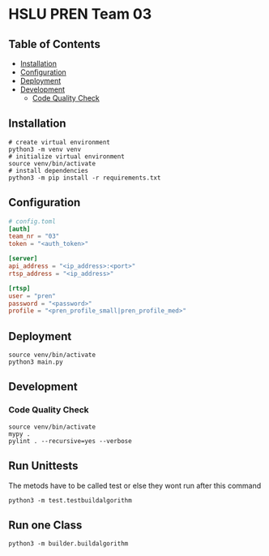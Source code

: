 # HSLU PREN Team 03

## Table of Contents

* [Installation](#installation)
* [Configuration](#configuration)
* [Deployment](#deployment)
* [Development](#development)
  * [Code Quality Check](#code-quality-check)

## Installation

```shell
# create virtual environment
python3 -m venv venv
# initialize virtual environment
source venv/bin/activate
# install dependencies
python3 -m pip install -r requirements.txt
```

## Configuration

```toml
# config.toml
[auth]
team_nr = "03"
token = "<auth_token>"

[server]
api_address = "<ip_address>:<port>"
rtsp_address = "<ip_address>"

[rtsp]
user = "pren"
password = "<password>"
profile = "<pren_profile_small|pren_profile_med>" 
```

## Deployment

```shell
source venv/bin/activate
python3 main.py
```

## Development

### Code Quality Check

```shell
source venv/bin/activate
mypy .
pylint . --recursive=yes --verbose
```

## Run Unittests

The metods have to be called test or else they wont run after this command

```shell
python3 -m test.testbuildalgorithm
```

## Run one Class

```shell
python3 -m builder.buildalgorithm
```